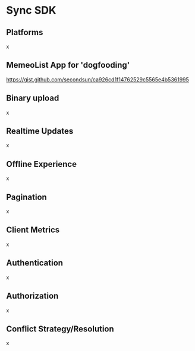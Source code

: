# Sync SDK

## Platforms

x

## MemeoList App for 'dogfooding'

https://gist.github.com/secondsun/ca926cd1f14762529c5565e4b5361995


## Binary upload

x

## Realtime Updates

x

## Offline Experience

x

## Pagination

x

## Client Metrics

x

## Authentication

x

## Authorization

x

## Conflict Strategy/Resolution

x